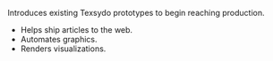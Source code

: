 Introduces existing Texsydo prototypes to begin reaching production.

- Helps ship articles to the web.
- Automates graphics.
- Renders visualizations.
